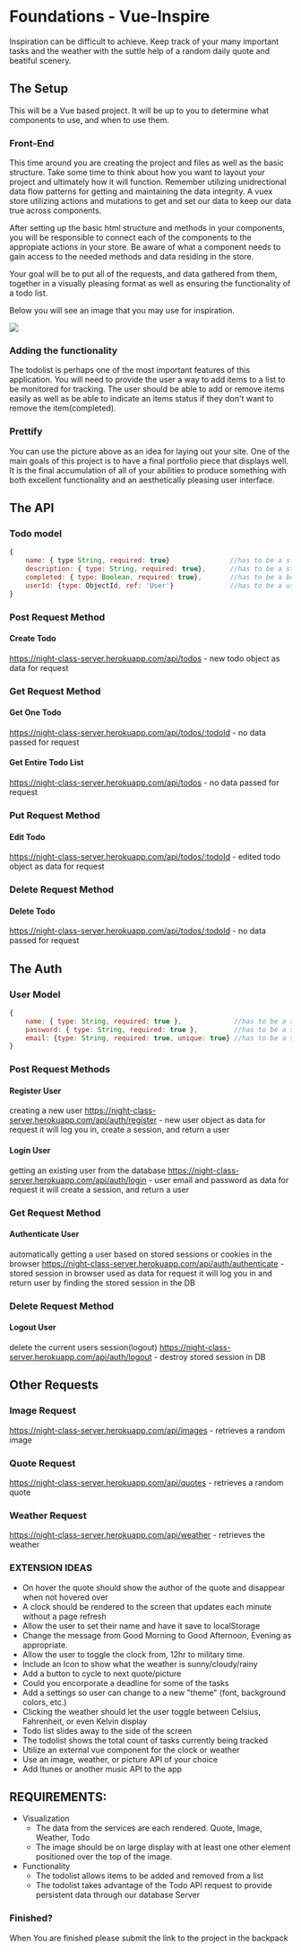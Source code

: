 # Foundations - Vue-Inspire
Inspiration can be difficult to achieve. Keep track of your many important tasks and the weather with the suttle help of a random daily quote and beatiful scenery.   

## The Setup
This will be a Vue based project. It will be up to you to determine what components to use, and when to use them.

### Front-End
This time around you are creating the project and files as well as the basic structure. Take some time to think about how you want to layout your project and ultimately how it will function. Remember utilizing unidrectional data flow patterns for getting and maintaining the data integrity. A vuex store utilizing actions and mutations to get and set our data to keep our data true across components.

After setting up the basic html structure and methods in your components, you will be responsible to connect each of the components to the appropiate actions in your store. Be aware of what a component needs to gain access to the needed methods and data residing in the store.

Your goal will be to put all of the requests, and data gathered from them, together in a visually pleasing format as well as ensuring the functionality of a todo list. 

Below you will see an image that you may use for inspiration. 

<div class="text-center">
    <img class="img-responsive" src="https://bcw.blob.core.windows.net/public/img/inspire.jpg"/>
</div>

### Adding the functionality 

The todolist is perhaps one of the most important features of this application. You will need to provide the user a way to add items to a list to be monitored for tracking. The user should be able to add or remove items easily as well as be able to indicate an items status if they don't want to remove the item(completed).

### Prettify

You can use the picture above as an idea for laying out your site. One of the main goals of this project is to have a final portfolio piece that displays well. It is the final accumulation of all of your abilities to produce something with both excellent functionality and an aesthetically pleasing user interface.

## The API

### Todo model
```javascript
{
    name: { type String, required: true}               //has to be a string
    description: { type: String, required: true},      //has to be a string
    completed: { type: Boolean, required: true},       //has to be a bool
    userId: {type: ObjectId, ref: 'User'}              //has to be a users id
}
```

### Post Request Method

#### Create Todo
https://night-class-server.herokuapp.com/api/todos - new todo object as data for request


### Get Request Method

#### Get One Todo
https://night-class-server.herokuapp.com/api/todos/:todoId - no data passed for request

#### Get Entire Todo List 
https://night-class-server.herokuapp.com/api/todos - no data passed for request


### Put Request Method

#### Edit Todo
https://night-class-server.herokuapp.com/api/todos/:todoId - edited todo object as data for request


### Delete Request Method

#### Delete Todo
https://night-class-server.herokuapp.com/api/todos/:todoId - no data passed for request


## The Auth

### User Model
```javascript
{
    name: { type: String, required: true },             //has to be a string
    password: { type: String, required: true },         //has to be a string
    email: {type: String, required: true, unique: true} //has to be a string and cant match another in the Database
}
```


### Post Request Methods

#### Register User
creating a new user
https://night-class-server.herokuapp.com/api/auth/register - new user object as data for request it will log you in, create a session, and return a user

#### Login User
getting an existing user from the database
https://night-class-server.herokuapp.com/api/auth/login - user email and password as data for request it will create a session, and return a user


### Get Request Method

#### Authenticate User
automatically getting a user based on stored sessions or cookies in the browser
https://night-class-server.herokuapp.com/api/auth/authenticate - stored session in browser used as data for request it will log you in and return user by finding the stored session in the DB


### Delete Request Method

#### Logout User
delete the current users session(logout)
https://night-class-server.herokuapp.com/api/auth/logout - destroy stored session in DB

## Other Requests

### Image Request
https://night-class-server.herokuapp.com/api/images - retrieves a random image

### Quote Request
https://night-class-server.herokuapp.com/api/quotes - retrieves a random quote

### Weather Request
https://night-class-server.herokuapp.com/api/weather - retrieves the weather


### EXTENSION IDEAS 
- On hover the quote should show the author of the quote and disappear when not hovered over
- A clock should be rendered to the screen that updates each minute without a page refresh
- Allow the user to set their name and have it save to localStorage
- Change the message from Good Morning to Good Afternoon, Evening as appropriate. 
- Allow the user to toggle the clock from, 12hr to military time. 
- Include an Icon to show what the weather is sunny/cloudy/rainy
- Add a button to cycle to next quote/picture
- Could you encorporate a deadline for some of the tasks
- Add a settings so user can change to a new "theme" (font, background colors, etc.)
- Clicking the weather should let the user toggle between Celsius, Fahrenheit, or even Kelvin display
- Todo list slides away to the side of the screen
- The todolist shows the total count of tasks currently being tracked
- Utilize an external vue component for the clock or weather
- Use an image, weather, or picture API of your choice
- Add Itunes or another music API to the app

## REQUIREMENTS:
 - Visualization
   - The data from the services are each rendered. Quote, Image, Weather, Todo
   - The image should be on large display with at least one other element positioned over the top of the image.
 - Functionality
    - The todolist allows items to be added and removed from a list
    - The todolist takes advantage of the Todo API request to provide persistent data through our database Server

### Finished?
When You are finished please submit the link to the project in the backpack

